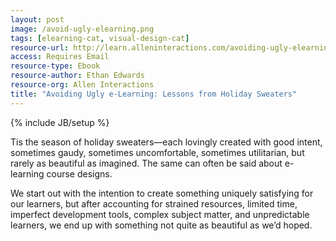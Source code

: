 ```yaml
---
layout: post
image: /avoid-ugly-elearning.png
tags: [elearning-cat, visual-design-cat]
resource-url: http://learn.alleninteractions.com/avoiding-ugly-elearning
access: Requires Email
resource-type: Ebook
resource-author: Ethan Edwards
resource-org: Allen Interactions
title: "Avoiding Ugly e-Learning: Lessons from Holiday Sweaters"
---
```

{% include JB/setup %}

Tis the season of holiday sweaters—each lovingly created with good intent, sometimes gaudy, sometimes uncomfortable, sometimes utilitarian, but rarely as beautiful as imagined. The same can often be said about e-learning course designs.

We start out with the intention to create something uniquely satisfying for our learners, but after accounting for strained resources, limited time, imperfect development tools, complex subject matter, and unpredictable learners, we end up with something not quite as beautiful as we’d hoped.
